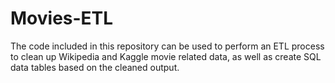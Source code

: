 # Movies-ETL
The code included in this repository can be used to perform an ETL process to clean up Wikipedia and Kaggle movie related data, as well as create SQL data tables based on the cleaned output.  
